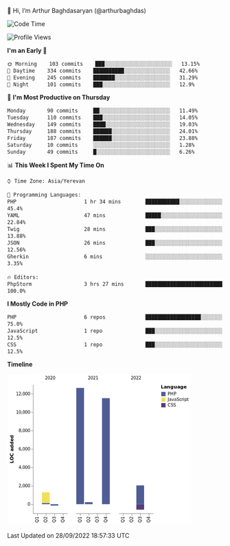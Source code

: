 👋 Hi, I’m Arthur Baghdasaryan (@arthurbaghdas)


<!--START_SECTION:waka-->
![Code Time](http://img.shields.io/badge/Code%20Time-281%20hrs%2021%20mins-blue)

![Profile Views](http://img.shields.io/badge/Profile%20Views-0-blue)

**I'm an Early 🐤** 

```text
🌞 Morning    103 commits    ███░░░░░░░░░░░░░░░░░░░░░░   13.15% 
🌆 Daytime    334 commits    ██████████░░░░░░░░░░░░░░░   42.66% 
🌃 Evening    245 commits    ███████░░░░░░░░░░░░░░░░░░   31.29% 
🌙 Night      101 commits    ███░░░░░░░░░░░░░░░░░░░░░░   12.9%

```
📅 **I'm Most Productive on Thursday** 

```text
Monday       90 commits     ██░░░░░░░░░░░░░░░░░░░░░░░   11.49% 
Tuesday      110 commits    ███░░░░░░░░░░░░░░░░░░░░░░   14.05% 
Wednesday    149 commits    ████░░░░░░░░░░░░░░░░░░░░░   19.03% 
Thursday     188 commits    ██████░░░░░░░░░░░░░░░░░░░   24.01% 
Friday       187 commits    ██████░░░░░░░░░░░░░░░░░░░   23.88% 
Saturday     10 commits     ░░░░░░░░░░░░░░░░░░░░░░░░░   1.28% 
Sunday       49 commits     █░░░░░░░░░░░░░░░░░░░░░░░░   6.26%

```


📊 **This Week I Spent My Time On** 

```text
⌚︎ Time Zone: Asia/Yerevan

💬 Programming Languages: 
PHP                      1 hr 34 mins        ███████████░░░░░░░░░░░░░░   45.4% 
YAML                     47 mins             █████░░░░░░░░░░░░░░░░░░░░   22.84% 
Twig                     28 mins             ███░░░░░░░░░░░░░░░░░░░░░░   13.88% 
JSON                     26 mins             ███░░░░░░░░░░░░░░░░░░░░░░   12.56% 
Gherkin                  6 mins              ░░░░░░░░░░░░░░░░░░░░░░░░░   3.35%

🔥 Editors: 
PhpStorm                 3 hrs 27 mins       █████████████████████████   100.0%

```

**I Mostly Code in PHP** 

```text
PHP                      6 repos             ██████████████████░░░░░░░   75.0% 
JavaScript               1 repo              ███░░░░░░░░░░░░░░░░░░░░░░   12.5% 
CSS                      1 repo              ███░░░░░░░░░░░░░░░░░░░░░░   12.5%

```


**Timeline**

![Chart not found](https://raw.githubusercontent.com/arthurbaghdas/arthurbaghdas/main/charts/bar_graph.png) 


 Last Updated on 28/09/2022 18:57:33 UTC
<!--END_SECTION:waka-->
